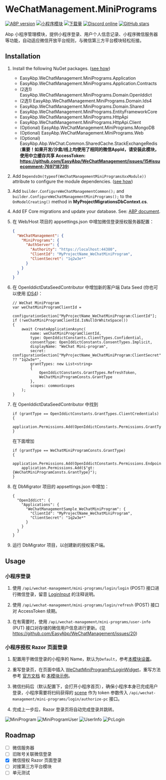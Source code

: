 # WeChatManagement.MiniPrograms

[![ABP version](https://img.shields.io/badge/dynamic/xml?style=flat-square&color=yellow&label=abp&query=%2F%2FProject%2FPropertyGroup%2FAbpVersion&url=https%3A%2F%2Fraw.githubusercontent.com%2FEasyAbp%2FWeChatManagement%2Fmaster%2FDirectory.Build.props)](https://abp.io)
[![小程序模块](https://img.shields.io/nuget/v/EasyAbp.WeChatManagement.MiniPrograms.Domain.Shared.svg?style=flat-square)](https://www.nuget.org/packages/EasyAbp.WeChatManagement.MiniPrograms.Domain.Shared)
[![下载量](https://img.shields.io/nuget/dt/EasyAbp.WeChatManagement.MiniPrograms.Domain.Shared.svg?style=flat-square)](https://www.nuget.org/packages/EasyAbp.WeChatManagement.MiniPrograms.Domain.Shared)
[![Discord online](https://badgen.net/discord/online-members/xyg8TrRa27?label=Discord)](https://discord.gg/xyg8TrRa27)
[![GitHub stars](https://img.shields.io/github/stars/EasyAbp/WeChatManagement?style=social)](https://www.github.com/EasyAbp/WeChatManagement)

Abp 小程序管理模块，提供小程序登录、用户个人信息记录、小程序微信服务器等功能，自动适应微信开放平台规则，与微信第三方平台模块轻松衔接。

## Installation

1. Install the following NuGet packages. ([see how](https://github.com/EasyAbp/EasyAbpGuide/blob/master/docs/How-To.md#add-nuget-packages))

    * EasyAbp.WeChatManagement.MiniPrograms.Application
    * EasyAbp.WeChatManagement.MiniPrograms.Application.Contracts
    * (2选1) EasyAbp.WeChatManagement.MiniPrograms.Domain.OpenIddict
    * (2选1) EasyAbp.WeChatManagement.MiniPrograms.Domain.Ids4
    * EasyAbp.WeChatManagement.MiniPrograms.Domain.Shared
    * EasyAbp.WeChatManagement.MiniPrograms.EntityFrameworkCore
    * EasyAbp.WeChatManagement.MiniPrograms.HttpApi
    * EasyAbp.WeChatManagement.MiniPrograms.HttpApi.Client
    * (Optional) EasyAbp.WeChatManagement.MiniPrograms.MongoDB
    * (Optional) EasyAbp.WeChatManagement.MiniPrograms.Web
    * (Optional) EasyAbp.Abp.WeChat.Common.SharedCache.StackExchangeRedis (**重要！如果开发/沙盒/线上均使用了相同的微信AppId，请安装此模块，使用中立缓存共享 AccessToken: https://github.com/EasyAbp/WeChatManagement/issues/15#issuecomment-769718739**)

1. Add `DependsOn(typeof(WeChatManagementMiniProgramsXxxModule))` attribute to configure the module dependencies. ([see how](https://github.com/EasyAbp/EasyAbpGuide/blob/master/docs/How-To.md#add-module-dependencies))

1. Add `builder.ConfigureWeChatManagementCommon();` and `builder.ConfigureWeChatManagementMiniPrograms();` to the `OnModelCreating()` method in **MyProjectMigrationsDbContext.cs**.

1. Add EF Core migrations and update your database. See: [ABP document](https://docs.abp.io/en/abp/latest/Tutorials/Part-1?UI=MVC&DB=EF#add-database-migration).

1. 在 Web/Host 项目的 appsettings.json 中增加微信登录授权服务器配置：
   ```json
   {
     "WeChatManagement": {
       "MiniPrograms": {
         "AuthServer": {
           "Authority": "https://localhost:44380",
           "ClientId": "MyProjectName_WeChatMiniProgram",
           "ClientSecret": "1q2w3e*"
         }
       }
     }
   }
   ```

1. 在 OpenIddictDataSeedContributor 中增加新的客户端 Data Seed (你也可以使用 [IDS4](https://github.com/EasyAbp/WeChatManagement/blob/master/samples/WeChatManagementSample/aspnet-core/src/WeChatManagementSample.Domain/IdentityServer/IdentityServerDataSeedContributor.cs))：
    ```CSharp
    // WeChat MiniProgram
    var weChatMiniProgramClientId =
        configurationSection["MyProjectName_WeChatMiniProgram:ClientId"];
    if (!weChatMiniProgramClientId.IsNullOrWhiteSpace())
    {
        await CreateApplicationAsync(
            name: weChatMiniProgramClientId,
            type: OpenIddictConstants.ClientTypes.Confidential,
            consentType: OpenIddictConstants.ConsentTypes.Implicit,
            displayName: "WeChat Mini-program",
            secret: configurationSection["MyProjectName_WeChatMiniProgram:ClientSecret"] ?? "1q2w3e*",
            grantTypes: new List<string>
            {
                OpenIddictConstants.GrantTypes.RefreshToken,
                WeChatMiniProgramConsts.GrantType
            },
            scopes: commonScopes
        );
    }
    ```
1. 在 OpenIddictDataSeedContributor 中找到
    ```CSharp
    if (grantType == OpenIddictConstants.GrantTypes.ClientCredentials)
    {
        application.Permissions.Add(OpenIddictConstants.Permissions.GrantTypes.ClientCredentials);
    }
    ```
    在下面增加
    ```CSharp
    if (grantType == WeChatMiniProgramConsts.GrantType)
    {
        application.Permissions.Add(OpenIddictConstants.Permissions.Endpoints.Token);
        application.Permissions.Add($"gt:{WeChatMiniProgramConsts.GrantType}");
    }
    ```

1. 在 DbMigrator 项目的 appsettings.json 中增加：
    ```CSharp
    {
      "OpenIddict": {
        "Applications": {
          "WeChatManagementSample_WeChatMiniProgram": {
            "ClientId": "MyProjectName_WeChatMiniProgram",
            "ClientSecret": "1q2w3e*"
          }
        }
      }
    }
    ```

1. 运行 DbMigrator 项目，以创建新的授权客户端。

## Usage

### 小程序登录

1. 使用 `/api/wechat-management/mini-programs/login/login` (POST) 接口进行微信登录，留意 [LoginInput](https://github.com/EasyAbp/WeChatManagement/blob/master/modules/MiniPrograms/src/EasyAbp.WeChatManagement.MiniPrograms.Application.Contracts/EasyAbp/WeChatManagement/MiniPrograms/Login/Dtos/LoginInput.cs) 的注释说明。
    
2. 使用 `/api/wechat-management/mini-programs/login/refresh` (POST) 接口对 AccessToken 续期。

3. 在有需要时，使用 `/api/wechat-management/mini-programs/user-info` (PUT) 接口对存储的微信用户信息进行更新。(见 https://github.com/EasyAbp/WeChatManagement/issues/20)

### 小程序授权 Razor 页面登录

1. 配置用于微信登录的小程序的 Name，默认为`Default`，参考[本模块设置](https://github.com/EasyAbp/WeChatManagement/blob/master/modules/MiniPrograms/src/EasyAbp.WeChatManagement.MiniPrograms.Domain/EasyAbp/WeChatManagement/MiniPrograms/Settings/MiniProgramsSettings.cs)。

2. 重写登录页，在页面中插入 [WeChatMiniProgramPcLoginWidget](https://github.com/EasyAbp/WeChatManagement/blob/master/modules/MiniPrograms/src/EasyAbp.WeChatManagement.MiniPrograms.Web/Pages/WeChatManagement/MiniPrograms/Components/WeChatMiniProgramPcLoginWidget/WeChatMiniProgramPcLoginWidgetViewComponent.cs)，重写方法参考 [官方文档](https://docs.abp.io/en/abp/latest/How-To/Customize-Login-Page-MVC) 和 [本模块示例](https://github.com/EasyAbp/WeChatManagement/blob/master/samples/WeChatManagementSample/aspnet-core/src/WeChatManagementSample.Web.Ids4/Pages/Account)。

3. 微信扫码后（默认配置下，会打开小程序首页），确保小程序本身已完成用户登录，小程序需要将扫码获得的 [scene](https://developers.weixin.qq.com/miniprogram/dev/api-backend/open-api/qr-code/wxacode.getUnlimited.html) 作为 token 参数传入 `/api/wechat-management/mini-programs/login/authorize-pc` 接口。

4. 完成上一步后，Razor 登录页将自动完成登录并跳转。

![MiniProgram](/modules/WeChatManagement/MiniPrograms/images/MiniProgram.png)
![MiniProgramUser](/modules/WeChatManagement/MiniPrograms/images/MiniProgramUser.png)
![UserInfo](/modules/WeChatManagement/MiniPrograms/images/UserInfo.png)
![PcLogin](/modules/WeChatManagement/MiniPrograms/images/PcLogin.png)

## Roadmap

- [ ] 微信服务器
- [ ] 旧账号关联微信登录
- [x] 微信授权 Razor 页面登录
- [ ] 对接第三方平台模块
- [ ] 单元测试

